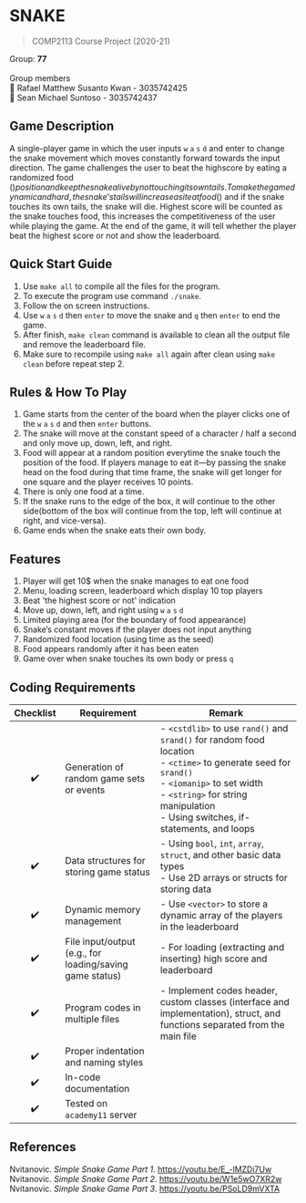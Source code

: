 # SNAKE
> COMP2113 Course Project (2020-21)
> 
Group: **77**<br/>
<br/>
Group members<br/>
:panda_face: Rafael Matthew Susanto Kwan - 3035742425<br/>
:llama: Sean Michael Suntoso - 3035742437

## Game Description
A single-player game in which the user inputs `w` `a` `s` `d` and enter to change the snake movement which moves constantly forward towards the input direction. The game challenges the user to beat the highscore by eating a randomized food ($) position and keep the snake alive by not touching its own tails. To make the game dynamic and hard, the snake’s tails will increase as it eat food ($) and if the snake touches its own tails, the snake will die. Highest score will be counted as the snake touches food, this increases the competitiveness of the user while playing the game. At the end of the game, it will tell whether the player beat the highest score or not and show the leaderboard.

## Quick Start Guide
1. Use `make all` to compile all the files for the program.
2. To execute the program use command `./snake`.
3. Follow the on screen instructions.
4. Use `w` `a` `s` `d` then `enter` to move the snake and `q` then `enter` to end the game.
5. After finish, `make clean` command is available to clean all the output file and remove the leaderboard file.
6. Make sure to recompile using `make all` again after clean using `make clean` before repeat step 2.  

## Rules & How To Play
1. Game starts from the center of the board when the player clicks one of the `w` `a` `s` `d` and then `enter` buttons.
2. The snake will move at the constant speed of a character / half a second and only move up, down, left, and right.
3. Food will appear at a random position everytime the snake touch the position of the food. If players manage to eat it—by passing the snake head on the food during that time frame, the snake will get longer for one square and the player receives 10 points.
4. There is only one food at a time. 
5. If the snake runs to the edge of the box, it will continue to the other side(bottom of the box will continue from the top, left will continue at right, and vice-versa). 
6. Game ends when the snake eats their own body.

## Features
1. Player will get 10$ when the snake manages to eat one food
2. Menu, loading screen, leaderboard which display 10 top players
3. Beat 'the highest score or not' indication
4. Move up, down, left, and right using `w` `a` `s` `d`
5. Limited playing area (for the boundary of food appearance)
6. Snake’s constant moves if the player does not input anything
7. Randomized food location (using time as the seed)
8. Food appears randomly after it has been eaten
9. Game over when snake touches its own body or press `q`

## Coding Requirements
| Checklist  | Requirement | Remark |
| :-------------: | ------------- | ------------- |
| ✔️ | Generation of random game sets or events | - `<cstdlib>` to use `rand()` and `srand()` for random food location<br>- `<ctime>` to generate seed for `srand()`<br>- `<iomanip>` to set width<br>- `<string>` for string manipulation<br>- Using switches, if-statements, and loops|
| ✔️ | Data structures for storing game status | - Using `bool`, `int`, `array`, `struct`, and other basic data types<br>- Use 2D arrays or structs for storing data |
| ✔️ | Dynamic memory management | - Use `<vector>` to store a dynamic array of the players in the leaderboard |
| ✔️ | File input/output (e.g., for loading/saving game status) | - For loading (extracting and inserting) high score and leaderboard |
| ✔️ | Program codes in multiple files | - Implement codes header, custom classes (interface and implementation), struct, and functions separated from the main file |
| ✔️ | Proper indentation and naming styles |  |
| ✔️ | In-code documentation |  |
| ✔️ | Tested on `academy11` server |  |

## References
Nvitanovic. <i>Simple Snake Game Part 1</i>. https://youtu.be/E_-lMZDi7Uw<br>
Nvitanovic. <i>Simple Snake Game Part 2</i>. https://youtu.be/W1e5wO7XR2w<br>
Nvitanovic. <i>Simple Snake Game Part 3</i>. https://youtu.be/PSoLD9mVXTA<br>
